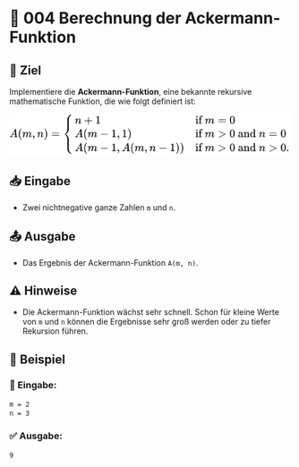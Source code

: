 # 🧮 004 Berechnung der Ackermann-Funktion

## 🎯 Ziel
Implementiere die **Ackermann-Funktion**, eine bekannte rekursive mathematische Funktion, die wie folgt definiert ist:

![Ackermann-Funktion](Bilder/Ackermann-Funktion.svg)

## 📥 Eingabe
- Zwei nichtnegative ganze Zahlen `m` und `n`.

## 📤 Ausgabe
- Das Ergebnis der Ackermann-Funktion `A(m, n)`.

## ⚠️ Hinweise
- Die Ackermann-Funktion wächst sehr schnell. Schon für kleine Werte von `m` und `n` können die Ergebnisse sehr groß werden oder zu tiefer Rekursion führen.

## 📌 Beispiel

### 📝 Eingabe:
```
m = 2
n = 3
```

### ✅ Ausgabe:
```
9
```
